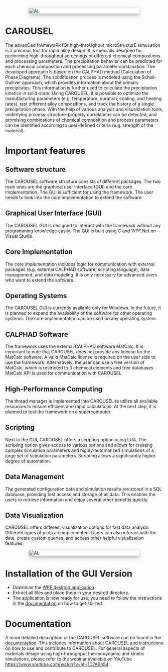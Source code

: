 <div style="width:70%; display: block; margin-left: auto; margin-right: auto; box-shadow: 0 4px 8px 0 rgba(0, 0, 0, 0.2), 0 6px 20px 0 rgba(0, 0, 0, 0.19);">
    <img src="Design/img/Logo.png" alt="AL" title="Example AL alloy" style="border-radius: 1%;"/> 
</div>

# CAROUSEL
The advanCed frAmewoRk fOr high-throUghput microStructurE simuLation is a precious tool for rapid alloy design. It is specially designed for performing high-throughput screenings of different chemical compositions and processing parameters. The precipitation behavior can be predicted for each chemical composition and processing parameter combination.  The developed approach is based on the CALPHAD method (Calculation of Phase Diagrams). The solidification process is modeled using the Scheil-Gulliver approach, which provides information about the primary precipitates. This information is further used to calculate the precipitation kinetics in solid-state. Using CAROUSEL, it is possible to optimize the manufacturing parameters (e.g. temperature, duration, cooling, and heating rates), test different alloy compositions, and track the history of a single precipitation phase. With the help of various analysis and visualization tools, underlying process-structure-property correlations can be detected, and promising combinations of chemical composition and process parameters can be identified according to user-defined criteria (e.g. strength of the material). 

# Important features

## Software structure
The CAROUSEL software structure consists of different packages. The two main ones are the graphical user interface (GUI) and the core implementation. The GUI is sufficient for using the framework. The user needs to look into the core implementation to extend the software.

## Graphical User Interface (GUI)
The CAROUSEL GUI is designed to interact with the framework without any programming knowledge easily. The GUI is built using C and WPF.Net on Visual Studio.

## Core Implementation
The core implementation includes logic for communication with external packages (e.g. external CALPHAD software, scripting language), data management, and data modeling. It is only necessary for advanced users who want to extend the software.

## Operating Systems
The CAROUSEL GUI is currently available only for Windows. In the future, it is planned to expand the availability of the software for other operating systems. The core implementation can be used on any operating system. 

## CALPHAD Software
The framework uses the external CALPHAD software MatCalc. It is important to note that CAROUSEL does not provide any license for the MatCalc software. A valid MatCalc license is required on the user side to use the framework. Alternatively, the user can use a free version of MatCalc, which is restricted to 3 chemical elements and free databases. MatCalc API is used for communication with CAROUSEL.

## High-Performance Computing
The thread manager is implemented into CAROUSEL to utilize all available resources to ensure efficient and rapid calculations. At the next step, it is planned to test the framework on a supercomputer.

## Scripting
Next to the GUI, CAROUSEL offers a scripting option using LUA. The scripting option gives access to various options and allows for creating complex simulation parameters and highly-automatized simulations of a large set of simulation parameters. Scripting allows a significantly higher degree of automation. 

## Data Management
The generated configuration data and simulation results are stored in a SQL database, providing fast access and storage of all data. This enables the users to retrieve information and enjoy several other benefits quickly. 

## Data Visualization
CAROUSEL offers different visualization options for fast data analysis. Different types of plots are implemented. Users can also interact with the data, create custom queries, and access other helpful visualization features.

<div style="width:70%; display: block; margin-left: auto; margin-right: auto; box-shadow: 0 4px 8px 0 rgba(0, 0, 0, 0.2), 0 6px 20px 0 rgba(0, 0, 0, 0.19);">
    <img src="Design/img/vis_mapChart.png" alt="AL" title="Example AL alloy" style="border-radius: 1%;"/> 
</div>

# Installation of the GUI Version

- Download the [WPF desktop application]().
- Extract all files and place them in your desired directory.
- The application is now ready for use; you need to follow the instructions in the [documentation](https://github.com/SColibri/AMFramework/wiki) on how to get started.

# Documentation
A more detailed description of the CAROUSEL software can be found in the [documentation](https://codedocs.xyz/SColibri/AMFramework). This includes information about CAROUSEL and instructions on how to use and contribute to CAROUSEL. For general aspects of materials design using high-throughput thermodynamic and kinetic simulations, please refer to the webinar available on YouTube https://www.youtube.com/watch?v=hIH1D7ABh54.
